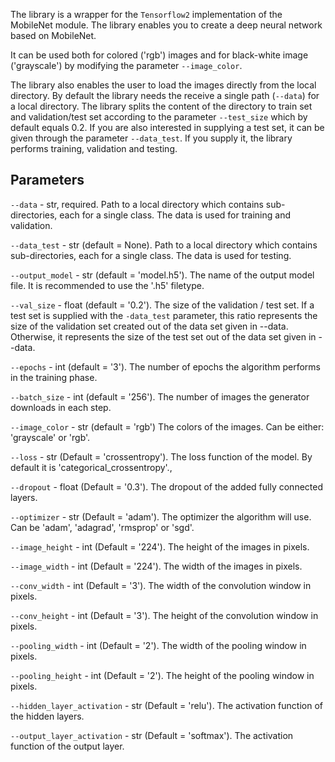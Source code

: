 The library is a wrapper for the ``Tensorflow2`` implementation of the MobileNet module. The library enables you to create a deep neural network based on MobileNet.

It can be used both for colored ('rgb') images and for black-white image ('grayscale') by modifying the parameter ```--image_color```.

The library also enables the user to load the images directly from the local directory. By default the library needs the receive a single path (``--data``) for a local directory. The library splits the content of the directory to train set and validation/test set according to the parameter ```--test_size``` which by default equals 0.2. If you are also interested in supplying a test set, it can be given through the parameter ```--data_test```. If you supply it, the library performs training, validation and testing.

## Parameters

```--data``` - str, required. Path to a local directory which contains sub-directories, each for a single class. The data is used for training and validation.

```--data_test``` - str (default = None). Path to a local directory which contains sub-directories, each for a single class. The data is used for testing. 

```--output_model``` - str (default = 'model.h5'). The name of the output model file. It is recommended to use the '.h5' filetype.

```--val_size``` - float (default = '0.2'). The size of the validation / test set. If a test set is supplied with the ```-data_test``` parameter, this ratio represents the size of the validation set created out of the data set given in --data. Otherwise, it represents the size of the test set out of the data set given in --data.

```--epochs``` - int (default = '3'). The number of epochs the algorithm performs in the training phase.

```--batch_size``` - int (default = '256'). The number of images the generator downloads in each step.

```--image_color``` - str (default = 'rgb') The colors of the images. Can be either: 'grayscale' or 'rgb'.

```--loss``` - str (Default = 'crossentropy'). The loss function of the model. By default it is 'categorical_crossentropy'.,

```--dropout``` - float (Default = '0.3'). The dropout of the added fully connected layers.

```--optimizer``` - str (Default = 'adam'). The optimizer the algorithm will use. Can be 'adam', 'adagrad', 'rmsprop' or 'sgd'.

```--image_height``` - int (Default = '224'). The height of the images in pixels.

```--image_width``` - int (Default = '224'). The width of the images in pixels.

```--conv_width``` - int (Default = '3'). The width of the convolution window in pixels.

```--conv_height``` - int (Default = '3'). The height of the convolution window in pixels.

```--pooling_width``` - int (Default = '2'). The width of the pooling window in pixels.

```--pooling_height``` - int (Default = '2'). The height of the pooling window in pixels.

```--hidden_layer_activation``` - str (Default = 'relu'). The activation function of the hidden layers.

```--output_layer_activation``` - str (Default = 'softmax'). The activation function of the output layer.